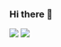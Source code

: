 ### Hi there 👋

![](https://github-readme-stats.vercel.app/api?show_icons=true&count_private=true&username=kelmes)
![](https://github-readme-stats.vercel.app/api/top-langs/?layout=compact&username=kelmes)

<!--
**kelmes/kelmes** is a ✨ _special_ ✨ repository because its `README.md` (this file) appears on your GitHub profile.

Here are some ideas to get you started:

- 🔭 I’m currently working on ...
- 🌱 I’m currently learning ...
- 👯 I’m looking to collaborate on ...
- 🤔 I’m looking for help with ...
- 💬 Ask me about ...
- 📫 How to reach me: ...
- 😄 Pronouns: ...
- ⚡ Fun fact: ...
-->
